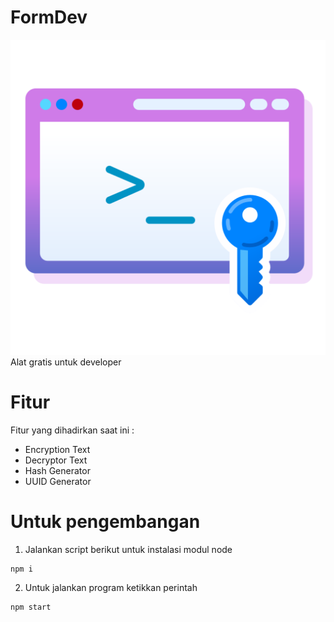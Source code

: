 # FormDev

![favicon](icon-prog.png)
Alat gratis untuk developer

# Fitur

Fitur yang dihadirkan saat ini :

* Encryption Text
* Decryptor Text
* Hash Generator
* UUID Generator

# Untuk pengembangan

1. Jalankan script berikut untuk instalasi modul node
```
npm i
```
2. Untuk jalankan program ketikkan perintah
```
npm start
```